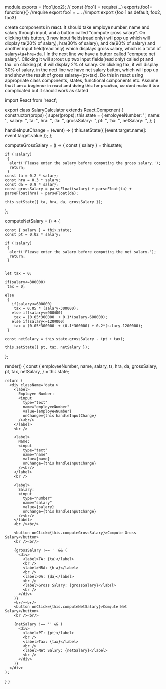 module.exports = {foo1,foo2}; // const {foo1} = require(...)
exports.foo1= function(){}  //require
export foo1 = ....  //import
export {foo 1 as default, foo2, foo3}


create components in react. It should take employe number, name and salary through input, and a button called "compute gross salary". On clicking this button, 3 new input fields(read only) will pop up which will dioplay ta(20% of salary), hra(30% of salary), and da(90% of salary) and another input field(read only) which displays gross salary, which is a total of salary+ta+hra+da. I
In the next line we have a button called "compute net salary". Clicking it will sprout up two input fields(read only) called pt and tax. on clicking pt, it will display 2% of salary. On clicking tax, it will display 30% of salary. in the next line we have net salary button, which will pop up and show the result of gross salaray-(pt+tax). Do this in react using appropriate class components, states, functional components etc. Assume that I am a beginner in react and doing this for practice, so dont make it too complicated but it should work as stated




import React from 'react';

export class SalaryCalculator extends React.Component {
  constructor(props) {
    super(props);
    this.state = {
      employeeNumber: '',
      name: '',
      salary: '',
      ta: '',
      hra: '',
      da: '',
      grossSalary: '',
      pt: '',
      tax: '',
      netSalary: '',
    };
  }

  handleInputChange = (event) => {
    this.setState({ [event.target.name]: event.target.value });
  };

  computeGrossSalary = () => {
    const { salary } = this.state;

    if (!salary) 
     {
      alert('Please enter the salary before computing the gross salary.');
      return;
     }
    const ta = 0.2 * salary;
    const hra = 0.3 * salary;
    const da = 0.9 * salary;
    const grossSalary = parseFloat(salary) + parseFloat(ta) + parseFloat(hra) + parseFloat(da);

    this.setState({ ta, hra, da, grossSalary });
  };
 
  computeNetSalary = () => {

    
    const { salary } = this.state;
    const pt = 0.02 * salary;

    if (!salary) 
     {
      alert('Please enter the salary before computing the net salary.');
      return;
     }


    let tax = 0;

    if(salary<=300000)
     tax = 0;

    else
     {
       if(salary<=600000)
        tax = 0.05 * (salary-300000);
       else if(salary<=900000)
        tax = (0.05*300000) + 0.1*(salary-600000);
       else if(salary<=1200000)
        tax = (0.05*300000) + (0.1*300000) + 0.2*(salary-1200000); 
     }
      
    const netSalary = this.state.grossSalary - (pt + tax);

    this.setState({ pt, tax, netSalary });
  };

  render() {
    const {
      employeeNumber,
      name,
      salary,
      ta,
      hra,
      da,
      grossSalary,
      pt,
      tax,
      netSalary,
    } = this.state;

    return (
      <div className='data'>
        <label>
          Employee Number:
          <input
            type="text"
            name="employeeNumber" 
            value={employeeNumber}
            onChange={this.handleInputChange}
          /><br/>
        </label>
        <br />

        <label>
          Name:
          <input
            type="text"
            name="name"
            value={name}
            onChange={this.handleInputChange}
          /><br/>
        </label>
        <br />

        <label>
          Salary:
          <input
            type="number"
            name="salary"
            value={salary}
            onChange={this.handleInputChange}
          /><br/>
        </label>
        <br /><br/>

        <button onClick={this.computeGrossSalary}>Compute Gross Salary</button>
        <br /><br/>

        {grossSalary !== '' && (
          <div>
            <label>TA: {ta}</label>
            <br />
            <label>HRA: {hra}</label>
            <br />
            <label>DA: {da}</label>
            <br />
            <label>Gross Salary: {grossSalary}</label>
            <br />
          </div>
        )}
        <br/><br/>
        <button onClick={this.computeNetSalary}>Compute Net Salary</button>
        <br /><br/>

        {netSalary !== '' && (
          <div>
            <label>PT: {pt}</label>
            <br />
            <label>Tax: {tax}</label>
            <br />
            <label>Net Salary: {netSalary}</label>
            <br />
          </div>
        )}
      </div>
    );
  }
}


